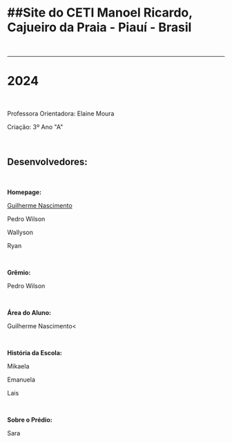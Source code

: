 <h1> <strong> ##Site do CETI Manoel Ricardo, Cajueiro da Praia - Piauí - Brasil </strong> </h1><br> 
<hr>
<h1><strong> 2024 </strong> </h1><br>
<p>Professora Orientadora: Elaine Moura</p>
<p>Criação: 3º Ano "A"</p> <br>
<h2><strong>Desenvolvedores: </strong> </h2> <br>
<p><strong>Homepage: </strong></p>
<p><a href= "https://github.com/guiclipse95">Guilherme Nascimento</a></p>
<p>Pedro Wilson</p>
<p>Wallyson</p>
<p>Ryan</p>
<br>
<p><strong>Grêmio: </strong> </p>
<p>Pedro Wilson</p> <br>
<p><strong>Área do Aluno:</strong> </p>
<p>Guilherme Nascimento<</p>
<br>
<p><strong>História da Escola: </strong> </p>
<p>Mikaela</p>
<p>Emanuela</p>
<p>Lais</p>
<br>
<p><strong>Sobre o Prédio: </strong> </p>
<p>Sara</p>
